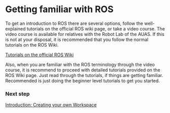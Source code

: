﻿# Getting familiar with ROS
To get an introduction to ROS there are several options, follow the well-explained tutorials on the official ROS wiki page, or take a video course. The video course is available for relatives with the Robot Lab of the AUAS. If this is not at your disposal, it is recommended that you follow the normal tutorials on the ROS Wiki.

[Tutorials on the official ROS Wiki](http://wiki.ros.org/ROS/Tutorials)

Also, when you are familiar with the ROS terminology through the video course, it is recommend to proceed with detailed tutorials provided on the ROS Wiki page. Just read through the tutorials, if things are getting familiar. Recommended is just doing the beginner level tutorials to get you started.

### Next step
[Introduction: Creating your own Workspace](/introduction/creating-a-workspace.md)

